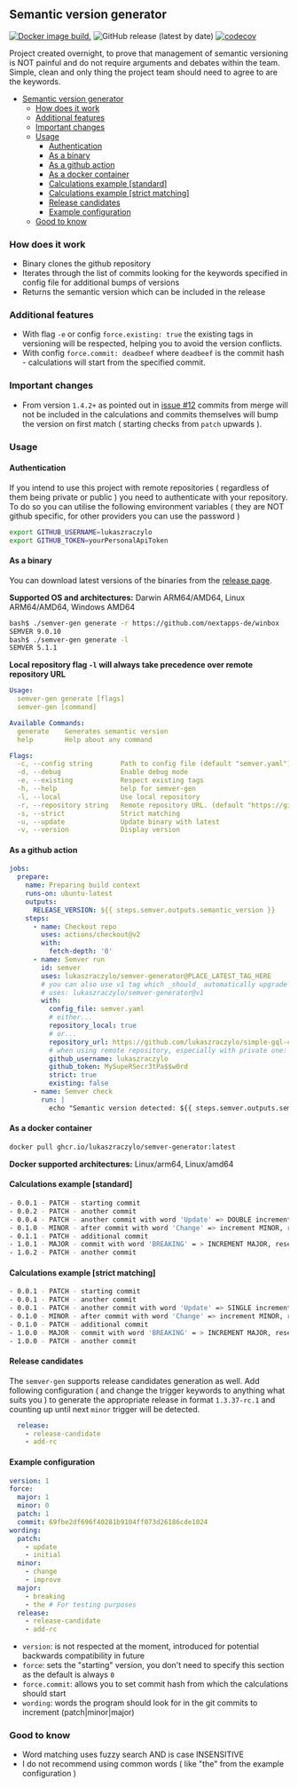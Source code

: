 ## Semantic version generator

[![Docker image build.](https://github.com/lukaszraczylo/semver-generator/actions/workflows/release.yaml/badge.svg)](https://github.com/lukaszraczylo/semver-generator/actions/workflows/release.yaml) ![GitHub release (latest by date)](https://img.shields.io/github/v/release/lukaszraczylo/semver-generator) [![codecov](https://codecov.io/gh/lukaszraczylo/semver-generator/branch/main/graph/badge.svg?token=FY9BKETB59)](https://codecov.io/gh/lukaszraczylo/semver-generator)

Project created overnight, to prove that management of semantic versioning is NOT painful and do not require arguments and debates within the team. Simple, clean and only thing the project team should need to agree to are the keywords.

- [Semantic version generator](#semantic-version-generator)
  - [How does it work](#how-does-it-work)
  - [Additional features](#additional-features)
  - [Important changes](#important-changes)
  - [Usage](#usage)
    - [Authentication](#authentication)
    - [As a binary](#as-a-binary)
    - [As a github action](#as-a-github-action)
    - [As a docker container](#as-a-docker-container)
    - [Calculations example \[standard\]](#calculations-example-standard)
    - [Calculations example \[strict matching\]](#calculations-example-strict-matching)
    - [Release candidates](#release-candidates)
    - [Example configuration](#example-configuration)
  - [Good to know](#good-to-know)

### How does it work

* Binary clones the github repository
* Iterates through the list of commits looking for the keywords specified in config file for additional bumps of versions
* Returns the semantic version which can be included in the release

### Additional features

* With flag `-e` or config `force.existing: true` the existing tags in versioning will be respected, helping you to avoid the version conflicts.
* With config `force.commit: deadbeef` where `deadbeef` is the commit hash - calculations will start from the specified commit.

### Important changes

* From version `1.4.2+` as pointed out in [issue #12](https://github.com/lukaszraczylo/semver-generator/issues/12) commits from merge will not be included in the calculations and commits themselves will bump the version on first match ( starting checks from `patch` upwards ).

### Usage

#### Authentication

If you intend to use this project with remote repositories ( regardless of them being private or public ) you need to authenticate with your repository.
To do so you can utilise the following environment variables ( they are NOT github specific, for other providers you can use the password )

```bash
export GITHUB_USERNAME=lukaszraczylo
export GITHUB_TOKEN=yourPersonalApiToken
```

#### As a binary

You can download latest versions of the binaries from the [release page](https://github.com/lukaszraczylo/semver-generator/releases/latest).

**Supported OS and architectures:**
Darwin ARM64/AMD64, Linux ARM64/AMD64, Windows AMD64

```bash
bash$ ./semver-gen generate -r https://github.com/nextapps-de/winbox
SEMVER 9.0.10
bash$ ./semver-gen generate -l
SEMVER 5.1.1
```

**Local repository flag `-l` will always take precedence over remote repository URL**

```yaml
Usage:
  semver-gen generate [flags]
  semver-gen [command]

Available Commands:
  generate    Generates semantic version
  help        Help about any command

Flags:
  -c, --config string       Path to config file (default "semver.yaml")
  -d, --debug               Enable debug mode
  -e, --existing            Respect existing tags
  -h, --help                help for semver-gen
  -l, --local               Use local repository
  -r, --repository string   Remote repository URL. (default "https://github.com/lukaszraczylo/simple-gql-client")
  -s, --strict              Strict matching
  -u, --update              Update binary with latest
  -v, --version             Display version
```

#### As a github action

```yaml
jobs:
  prepare:
    name: Preparing build context
    runs-on: ubuntu-latest
    outputs:
      RELEASE_VERSION: ${{ steps.semver.outputs.semantic_version }}
    steps:
      - name: Checkout repo
        uses: actions/checkout@v2
        with:
          fetch-depth: '0'
      - name: Semver run
        id: semver
        uses: lukaszraczylo/semver-generator@PLACE_LATEST_TAG_HERE
        # you can also use v1 tag which _should_ automatically upgrade to latest
        # uses: lukaszraczylo/semver-generator@v1
        with:
          config_file: semver.yaml
          # either...
          repository_local: true
          # or...
          repository_url: https://github.com/lukaszraczylo/simple-gql-client
          # when using remote repository, especially with private one:
          github_username: lukaszraczylo
          github_token: MySupeRSecr3tPa$$w0rd
          strict: true
          existing: false
      - name: Semver check
        run: |
          echo "Semantic version detected: ${{ steps.semver.outputs.semantic_version }}"
```

#### As a docker container

```bash
docker pull ghcr.io/lukaszraczylo/semver-generator:latest
```

**Docker supported architectures:**
Linux/arm64, Linux/amd64

#### Calculations example [standard]

```bash
- 0.0.1 - PATCH - starting commit
- 0.0.2 - PATCH - another commit
- 0.0.4 - PATCH - another commit with word 'Update' => DOUBLE increment PATCH
- 0.1.0 - MINOR - after commit with word 'Change' => increment MINOR, reset PATCH
- 0.1.1 - PATCH - additional commit
- 1.0.1 - MAJOR - commit with word 'BREAKING' = > INCREMENT MAJOR, reset MINOR
- 1.0.2 - PATCH - another commit
```

#### Calculations example [strict matching]

```bash
- 0.0.1 - PATCH - starting commit
- 0.0.1 - PATCH - another commit
- 0.0.1 - PATCH - another commit with word 'Update' => SINGLE increment PATCH
- 0.1.0 - MINOR - after commit with word 'Change' => increment MINOR, reset PATCH
- 0.1.0 - PATCH - additional commit
- 1.0.0 - MAJOR - commit with word 'BREAKING' = > INCREMENT MAJOR, reset MINOR
- 1.0.0 - PATCH - another commit
```

#### Release candidates

The `semver-gen` supports release candidates generation as well. Add following configuration ( and change the trigger keywords to anything what suits you )
to generate the appropriate release in format `1.3.37-rc.1` and counting up until next `minor` trigger will be detected.

```yaml
  release:
    - release-candidate
    - add-rc
```

#### Example configuration

```yaml
version: 1
force:
  major: 1
  minor: 0
  patch: 1
  commit: 69fbe2df696f40281b9104ff073d26186cde1024
wording:
  patch:
    - update
    - initial
  minor:
    - change
    - improve
  major:
    - breaking
    - the # For testing purposes
  release:
    - release-candidate
    - add-rc
```

* `version`: is not respected at the moment, introduced for potential backwards compatibility in future
* `force`: sets the "starting" version, you don't need to specify this section as the default is always `0`
* `force.commit`: allows you to set commit hash from which the calculations should start
* `wording`: words the program should look for in the git commits to increment (patch|minor|major)

### Good to know

* Word matching uses fuzzy search AND is case INSENSITIVE
* I do not recommend using common words ( like "the" from the example configuration )